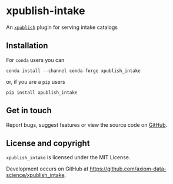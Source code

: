 # xpublish-intake

An [`xpublish`](https://github.com/xarray-contrib/xpublish) plugin for serving intake catalogs

## Installation

For `conda` users you can

```shell
conda install --channel conda-forge xpublish_intake
```

or, if you are a `pip` users

```shell
pip install xpublish_intake
```

## Get in touch

Report bugs, suggest features or view the source code on [GitHub](https://github.com/axiom-data-science/xpublish_intake/issues).

## License and copyright

`xpublish_intake` is licensed under the MIT License.

Development occurs on GitHub at <https://github.com/axiom-data-science/xpublish_intake>.
